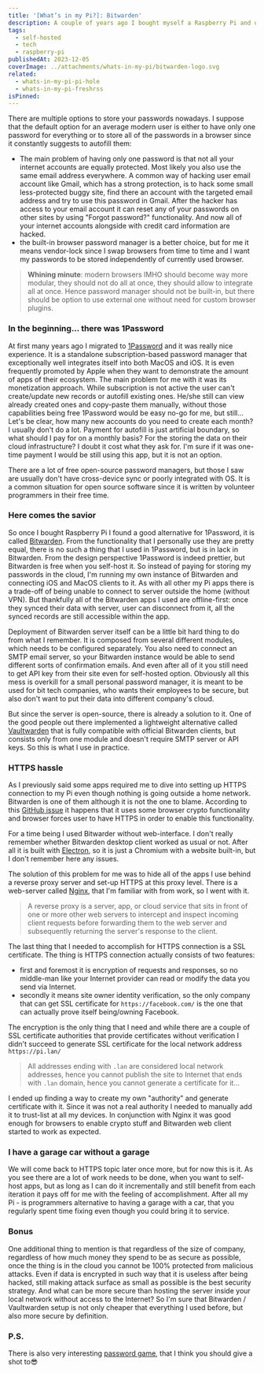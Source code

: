 ```yaml
---
title: '[What’s in my Pi?]: Bitwarden'
description: A couple of years ago I bought myself a Raspberry Pi and using it as a home server hosting there a bunch of different apps. The whole setup went through several iterations and is still evolving. I'd like to share with you what I have there and how it is helping me in my day-to-day life. There will be several posts in order to make it more readable, so keep in touch
tags:
  - self-hosted
  - tech
  - raspberry-pi
publishedAt: 2023-12-05
coverImage: ../attachments/whats-in-my-pi/bitwarden-logo.svg
related:
  - whats-in-my-pi-pi-hole
  - whats-in-my-pi-freshrss
isPinned:
---
```


There are multiple options to store your passwords nowadays. I suppose that the default option for an average modern user is either to have only one password for everything or to store all of the passwords in a browser since it constantly suggests to autofill them:

- The main problem of having only one password is that not all your internet accounts are equally protected. Most likely you also use the same email address everywhere. A common way of hacking user email account like Gmail, which has a strong protection, is to hack some small less-protected buggy site, find there an account with the targeted email address and try to use this password in Gmail. After the hacker has access to your email account it can reset any of your passwords on other sites by using "Forgot password?" functionality. And now all of your internet accounts alongside with credit card information are hacked.
- the built-in browser password manager is a better choice, but for me it means vendor-lock since I swap browsers from time to time and I want my passwords to be stored independently of currently used browser.

> **Whining minute**: modern browsers IMHO should become way more modular, they should not do all at once, they should allow to integrate all at once. Hence password manager should not be built-in, but there should be option to use external one without need for custom browser plugins.

### In the beginning... there was 1Password

At first many years ago I migrated to [1Password](https://1password.com/) and it was really nice experience. It is a standalone subscription-based password manager that exceptionally well integrates itself into both MacOS and iOS. It is even frequently promoted by Apple when they want to demonstrate the amount of apps of their ecosystem. The main problem for me with it was its monetization approach. While subscription is not active the user can't create/update new records or autofill existing ones. He/she still can view already created ones and copy-paste them manually, without those capabilities being free 1Password would be easy no-go for me, but still... Let's be clear, how many new accounts do you need to create each month? I usually don't do a lot. Payment for autofill is just artificial boundary, so what should I pay for on a monthly basis? For the storing the data on their cloud infrastructure? I doubt it cost what they ask for. I'm sure if it was one-time payment I would be still using this app, but it is not an option.

There are a lot of free open-source password managers, but those I saw are usually don't have cross-device sync or poorly integrated with OS. It is a common situation for open source software since it is written by volunteer programmers in their free time.

### Here comes the savior

So once I bought Raspberry Pi I found a good alternative for 1Password, it is called [Bitwarden](https://bitwarden.com/). From the functionality that I personally use they are pretty equal, there is no such a thing that I used in 1Password, but is in lack in Bitwarden. From the design perspective 1Password is indeed prettier, but Bitwarden is free when you self-host it. So instead of paying for storing my passwords in the cloud, I'm running my own instance of Bitwarden and connecting iOS and MacOS clients to it. As with all other my Pi apps there is a trade-off of being unable to connect to server outside the home (without VPN). But thankfully all of the Bitwarden apps I used are offline-first: once they synced their data with server, user can disconnect from it, all the synced records are still accessible within the app.

Deployment of Bitwarden server itself can be a little bit hard thing to do from what I remember. It is composed from several different modules, which needs to be configured separately. You also need to connect an SMTP email server, so your Bitwarden instance would be able to send different sorts of confirmation emails. And even after all of it you still need to get API key from their site even for self-hosted option. Obviously all this mess is overkill for a small personal password manager, it is meant to be used for bit tech companies, who wants their employees to be secure, but also don't want to put their data into different company's cloud.

But since the server is open-source, there is already a solution to it. One of the good people out there implemented a lightweight alternative called [Vaultwarden](https://github.com/dani-garcia/vaultwarden) that is fully compatible with official Bitwarden clients, but consists only from one module and doesn't require SMTP server or API keys. So this is what I use in practice.

### HTTPS hassle

As I previously said some apps required me to dive into setting up HTTPS connection to my Pi even though nothing is going outside a home network. Bitwarden is one of them although it is not the one to blame. According to this [GitHub issue](https://github.com/dani-garcia/vaultwarden/discussions/2274) it happens that it uses some browser crypto functionality and browser forces user to have HTTPS in order to enable this functionality.

For a time being I used Bitwarder without web-interface. I don't really remember whether Bitwarden desktop client worked as usual or not. After all it is built with [Electron](https://www.electronjs.org), so it is just a Chromium with a website built-in, but I don't remember here any issues.

The solution of this problem for me was to hide all of the apps I use behind a reverse proxy server and set-up HTTPS at this proxy level. There is a web-server called [Nginx](https://www.nginx.com), that I'm familiar with from work, so I went with it.

> A reverse proxy is a server, app, or cloud service that sits in front of one or more other web servers to intercept
> and inspect incoming client requests before forwarding them to the web server and subsequently returning the server's
> response to the client.

The last thing that I needed to accomplish for HTTPS connection is a SSL certificate. The thing is HTTPS connection actually consists of two features:

- first and foremost it is encryption of requests and responses, so no middle-man like your Internet provider can read or modify the data you send via Internet.
- secondly it means site owner identity verification, so the only company that can get SSL certificate for `https://facebook.com/` is the one that can actually prove itself being/owning Facebook.

The encryption is the only thing that I need and while there are a couple of SSL certificate authorities that provide certificates without verification I didn't succeed to generate SSL certificate for the local network address `https://pi.lan/`

> All addresses ending with `.lan` are considered local network addresses, hence you cannot publish the site to Internet
> that ends with `.lan` domain, hence you cannot generate a certificate for it...

I ended up finding a way to create my own "authority" and generate certificate with it. Since it was not a real authority I needed to manually add it to trust-list at all my devices. In conjunction with Nginx it was good enough for browsers to enable crypto stuff and Bitwarden web client started to work as expected.

### I have a garage car without a garage

We will come back to HTTPS topic later once more, but for now this is it. As you see there are a lot of work needs to be done, when you want to self-host apps, but as long as I can do it incrementally and still benefit from each iteration it pays off for me with the feeling of accomplishment. After all my Pi - is programmers alternative to having a garage with a car, that you regularly spent time fixing even though you could bring it to service.

### Bonus

One additional thing to mention is that regardless of the size of company, regardless of how much money they spend to be as secure as possible, once the thing is in the cloud you cannot be 100% protected from malicious attacks. Even if data is encrypted in such way that it is useless after being hacked, still making attack surface as small as possible is the best security strategy. And what can be more secure than hosting the server inside your local network without access to the Internet? So I'm sure that Bitwarden / Vaultwarden setup is not only cheaper that everything I used before, but also more secure by definition.

### P.S.

There is also very interesting [password game](https://neal.fun/password-game/), that I think you should give a shot to😎
